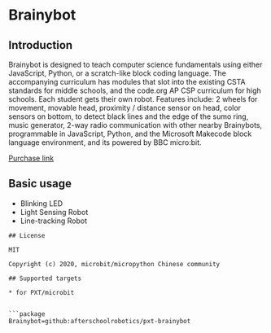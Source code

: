 # Brainybot

## Introduction

Brainybot is designed to teach computer science fundamentals using either JavaScript, Python, or a scratch-like block coding language. The accompanying curriculum has modules that slot into the existing CSTA standards for middle schools, and the code.org AP CSP curriculum for high schools. Each student gets their own robot. Features include: 2 wheels for movement, movable head, proximity / distance sensor on head, color sensors on bottom, to detect black lines and the edge of the sumo ring, music generator, 2-way radio communication with other nearby Brainybots, programmable in JavaScript, Python, and the Microsoft Makecode block language environment, and its powered by BBC micro:bit. 

[Purchase link](https://afterschoolrobotics.com/store/p/brainybot)


## Basic usage

* Blinking LED
* Light Sensing Robot
* Line-tracking Robot

```
## License

MIT

Copyright (c) 2020, microbit/micropython Chinese community

## Supported targets

* for PXT/microbit


```package
Brainybot=github:afterschoolrobotics/pxt-brainybot
```
